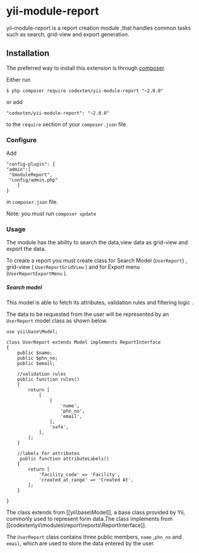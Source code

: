 # yii-module-report

yii-module-report is a report creation module ,that handles common tasks such as search, grid-view and export generation.

## Installation

The preferred way to install this extension is through [composer](http://getcomposer.org/download/).

Either run

```
$ php composer require codexten/yii-module-report "~2.0.0"
```

or add

```
"codexten/yii-module-report": "~2.0.0"
```

to the `require` section of your `composer.json` file.

### Configure

Add 

```
"config-plugin": {
"admin":[
 "$moduleReport",
 "config/admin.php"
	]
}
```

in  `composer.json` file.

Note: you must run `composer update` 

### Usage

The module has the ability to search the data,view data as grid-view and export the data. 

To create a report you must create class for Search  Model (`UserReport`)  ,  grid-view ( `UserReportGridView` )  and for Export  menu (`UserReportExportMenu` ).

##### Search model 

 This model is able to fetch its attributes, validation rules and filtering logic .

The data to be requested from the user will be represented by an `UserReport` model class as shown below.

```
use yii\base\Model;

class UserReport extends Model implements ReportInterface
{
 	public $name;
 	public $phn_no;
	public $email;
	
	//validation rules
	public function rules()
    {
        return [
            [
                [
                    'name',
                    'phn_no',
                    'email',
                ],
                'safe',
            ],
        ];
    }
    
    //labels for attributes
     public function attributeLabels()
    {
        return [
            'facility_code' => 'Facility',
            'created_at_range' => 'Created At',
        ];
    }

}
```

The class extends from [[yii\base\Model]], a base class provided by Yii, commonly used to
represent form data.The class implements from [[codexten\yii\modules\report\reports\ReportInterface]].

The `UserReport` class contains three public members, `name` ,`phn_no` and `email`, which are used to store the data entered by the user.


